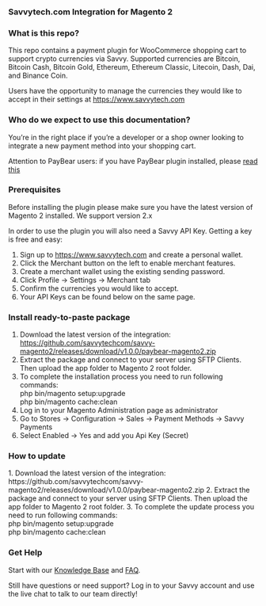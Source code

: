<h3>Savvytech.com Integration for Magento 2</h3>
<h3>What is this repo?</h3>
This repo contains a payment plugin for WooCommerce shopping cart to support crypto currencies via Savvy. Supported currencies are Bitcoin, Bitcoin Cash, Bitcoin Gold, Ethereum, Ethereum Classic, Litecoin, Dash, Dai, and Binance Coin.

Users have the opportunity to manage the currencies they would like to accept in their settings at https://www.savvytech.com

<h3>Who do we expect to use this documentation?</h3>
You’re in the right place if you’re a developer or a shop owner looking to integrate a new payment method into your shopping cart.

Attention to PayBear users: if you have PayBear plugin installed, please [read this](https://github.com/savvytechcom/savvy-samples/wiki/Upgrading-from-V2-to-V3)

<h3>Prerequisites</h3>
Before installing the plugin please make sure you have the latest version of Magento 2 installed. We support version 2.x

In order to use the plugin you will also need a Savvy API Key. Getting a key is free and easy:

 1. Sign up to https://www.savvytech.com and create a personal wallet.
 2. Click the Merchant button on the left to enable merchant features.
 3. Create a merchant wallet using the existing sending password.
 4. Click Profile -> Settings -> Merchant tab
 5. Confirm the currencies you would like to accept.
 6. Your API Keys can be found below on the same page.

<h3>Install ready-to-paste package</h3>
 
 1. Download the latest version of the integration: https://github.com/savvytechcom/savvy-magento2/releases/download/v1.0.0/paybear-magento2.zip
 2. Extract the package and connect to your server using SFTP Clients. Then upload the app folder to Magento 2 root folder.
 3. To complete the installation process you need to run following commands: <br>
    php bin/magento setup:upgrade <br>
    php bin/magento cache:clean
 4. Log in to your Magento Administration page as administrator 
 5. Go to Stores → Configuration → Sales → Payment Methods → Savvy Payments
 6. Select Enabled -> Yes and add you Api Key (Secret)
 
 <h3>How to update</h3>
 1. Download the latest version of the integration: https://github.com/savvytechcom/savvy-magento2/releases/download/v1.0.0/paybear-magento2.zip
 2. Extract the package and connect to your server using SFTP Clients. Then upload the app folder to Magento 2 root folder.
 3. To complete the update process you need to run following commands: <br>
     php bin/magento setup:upgrade <br>
     php bin/magento cache:clean

<h3>Get Help</h3>
Start with our <a href="https://help.savvytech.com">Knowledge Base</a> and <a href="https://help.savvytech.com/frequently-asked-questions">FAQ</a>.

Still have questions or need support? Log in to your Savvy account and use the live chat to talk to our team directly!